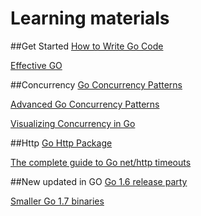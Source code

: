 # Learning materials

##Get Started
[How to Write Go Code](https://golang.org/doc/code.html)

[Effective GO](https://golang.org/doc/effective_go.html)

##Concurrency
[Go Concurrency Patterns](https://talks.golang.org/2012/concurrency.slide)

[Advanced Go Concurrency Patterns](https://talks.golang.org/2013/advconc.slide)

[Visualizing Concurrency in Go](https://divan.github.io/posts/go_concurrency_visualize/)

##Http
[Go Http Package](https://golang.org/pkg/net/http/)

[The complete guide to Go net/http timeouts](https://blog.cloudflare.com/the-complete-guide-to-golang-net-http-timeouts/)

##New updated in GO
[Go 1.6 release party](http://go-talks.appspot.com/github.com/davecheney/gosyd/go1.6.slide)

[Smaller Go 1.7 binaries](https://blog.golang.org/go1.7-binary-size)



